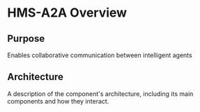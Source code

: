 # HMS-A2A Overview

## Purpose
Enables collaborative communication between intelligent agents

## Architecture
A description of the component's architecture, including its main components and how they interact.
